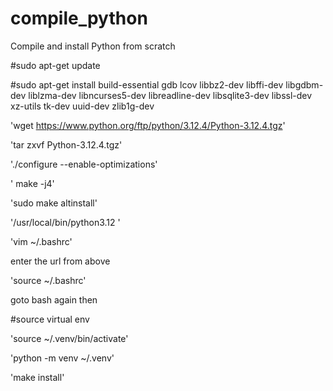 # compile_python
Compile and install Python from scratch

#sudo apt-get update

#sudo apt-get install build-essential gdb lcov libbz2-dev libffi-dev libgdbm-dev liblzma-dev libncurses5-dev libreadline-dev libsqlite3-dev libssl-dev xz-utils tk-dev uuid-dev zlib1g-dev


'wget https://www.python.org/ftp/python/3.12.4/Python-3.12.4.tgz'

'tar zxvf Python-3.12.4.tgz'

'./configure --enable-optimizations'

' make -j4'


'sudo make altinstall'

'/usr/local/bin/python3.12 '

'vim ~/.bashrc'

enter the url from above

'source ~/.bashrc'

goto bash again then

#source virtual env

'source ~/.venv/bin/activate'

'python -m venv ~/.venv'

'make install'